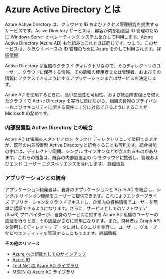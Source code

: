 <properties linkid="manage-services-identity-what-is-windows-azure-AD" urlDisplayName="Azure AD とは" pageTitle="Azure Active Directory とは" metaKeywords="" description="Azure Active Directory を使用し、管理およびエンド ユーザー エクスペリエンスを強化する目的で既存の内部設置型 ID をクラウドに拡張します。一方、Microsoft では高い拡張性と可用性、および統合障害復旧を備えたクラウドで、Active Directory を実行し続けます。あるいは、ユーザーまたはその他の組織を対象とした Azure AD 統合アプリケーションを開発します。" metaCanonical="" services="active-directory" documentationCenter="" title="Azure Active Directory とは" authors=""  solutions="" writer="" manager="" editor=""  />





<h1 id="whatisaad">Azure Active Directory とは</h1>

Azure Active Directory は、クラウドで ID およびアクセス管理機能を提供するサービスです。Active Directory サービスは、顧客が内部設置型 ID 管理のために Windows Server オペレーティング システムを介して利用します。Azure Active Directory (Azure AD) も仕組みはこれとほぼ同じです。つまり、このサービスは、クラウド ベースの ID 管理のために Azure を介して利用されます。[詳細情報](http://technet.microsoft.com/library/hh967611.aspx)

Active Directory は組織のクラウド ディレクトリなので、そのディレクトリのユーザー、クラウドに保存する情報、その情報の使用者または管理者、およびその情報にアクセスできるようにするアプリケーションまたはサービスを決定します。

Azure AD を使用するときに、高い拡張性と可用性、および統合障害復旧を備えたクラウドで Active Directory を実行し続けながら、組織の情報のプライバシーおよびセキュリティに関する要件に十分に対応できるようにすることが Microsoft の務めです。

<h3>内部設置型 Active Directory との統合</h3>

Azure AD は組織のスタンドアロン クラウド ディレクトリとして使用できますが、既存の内部設置型 Active Directory と統合することも可能です。統合機能の中には、ディレクトリ同期、シングル サインオンなどが含まれるものがあります。これらの機能は、既存の内部設置型の ID をクラウドに拡張し、管理およびエンド ユーザー エクスペリエンスを強化します。
 [詳細情報](http://technet.microsoft.com/library/jj573653)

<h3>アプリケーションとの統合</h3>

アプリケーション開発者は、自身のアプリケーションと Azure AD を統合し、シングル サインオン機能をユーザーに提供できます。これによりエンタープライズ アプリケーションをクラウドでホストし、企業内の資格情報でユーザーを簡単に認証できるようになります。さらに、サービスとしてのソフトウェア (SaaS) プロバイダーが、自身のサービスに対する Azure AD 組織のユーザーの認証を行うとき、その認証がさらに簡単になります。また、開発者は Graph API を使用してディレクトリ データに対してクエリを実行し、ユーザー、グループなどのエンティティを管理することもできます。[詳細情報](http://go.microsoft.com/fwlink/?LinkID=290817&clcid=0x409)

**その他のリソース**

* [Azure への組織としてのサインアップ](/ja-jp/manage/services/identity/organizational-account/)
* [Azure ID](/ja-jp/manage/windows/fundamentals/identity/)
* [TechNet の Azure AD ライブラリ](http://technet.microsoft.com/ja-jp/library/hh967619.aspx)
* [MSDN の Azure AD ライブラリ](http://go.microsoft.com/fwlink/?LinkId=293425)



